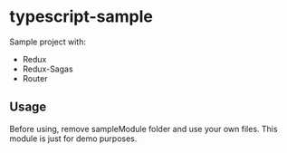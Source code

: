 # typescript-sample
Sample project with: 
* Redux
* Redux-Sagas
* Router

## Usage
Before using, remove sampleModule folder and use your own files. This module is just for demo purposes.  
